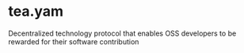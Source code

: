 # tea.yam
Decentralized technology protocol that enables OSS developers to be rewarded for their software contribution

